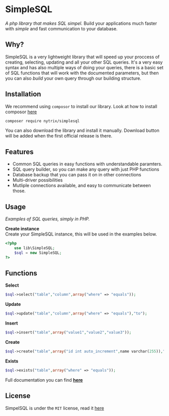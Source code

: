 # SimpleSQL
_A php library that makes SQL simpel._ Build your applications much faster with *simple* and fast communication to your database. 

## Why?
SimpleSQL is a very lightweight library that will speed up your proccess of creating, selecting, updating and all your other SQL queries. It's a very easy syntax and has also multiple ways of doing your queries, there is a basic set of SQL functions that will work with the documented parameters, but then you can also *build* your own query through our building structure. 

## Installation
We recommend using `composor` to install our library. Look at how to install composor [here](https://getcomposer.org/)
```sh
composer require nytrix/simplesql
```
You can also download the library and install it manually. Download button will be added when the first official release is there.

## Features

- Common SQL queries in easy functions with understandable paramters. 
- SQL query builder, so you can make any query with just PHP functions
- Database backup that you can pass it on in other connections
- Multi-driver possibilities
- Mutliple connections available, and easy to communicate between those. 

## Usage
_Examples of SQL queries, simply in PHP._

**Create instance**<br>
Create your SimpleSQL instance, this will be used in the examples below. 
```php
<?php
    use lib\SimpleSQL;
    $sql = new SimpleSQL; 
?>
```
## Functions

**Select**

```php
$sql->select("table","column",array("where" => "equals"));
```

**Update**

```php
$sql->update("table","column",array("where" => "equals"),"to");
```

**Insert**
```php
$sql->insert("table",array("value1","value2","value3"));
```

**Create**
```php
$sql->create("table",array("id int auto_increment",name varchar(255)),"id");
```

**Exists**
```php
$sql->exists("table",array("where" => "equals"));
```

Full documentation you can find [**here**](https://github.com/thomaskolmans/SimpelSQL/blob/master/docs/README.md)

## License 

SimpelSQL is under the `MIT` license, read it [here](https://github.com/thomaskolmans/SimpelSQL/blob/master/LICENSE)



